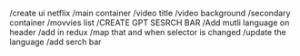 /create ui netflix
    /main container
        /video title
        /video background
    /secondary container
        /movvies list
/CREATE GPT SESRCH BAR
    /Add mutli language on header
        /add in redux 
        /map that and when selector is changed
        /update the language
    /add serch bar

